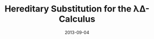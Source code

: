 ---
type: proceedings
authors:
  - Harley Eades III
  - Aaron Stump
title: "Hereditary Substitution for the λΔ-Calculus"
journal: "Electronic Proceedings in Theoretical Computer Science (EPTCS)"
note: "Proceedings of the First Workshop on Control Operators and their Semantics (COS 2013)"
date: 2013-09-04
resource:
  slides: includes/pubs/slides/COS13.pdf
  type: doi
  value: 10.4204/EPTCS.127.4
---